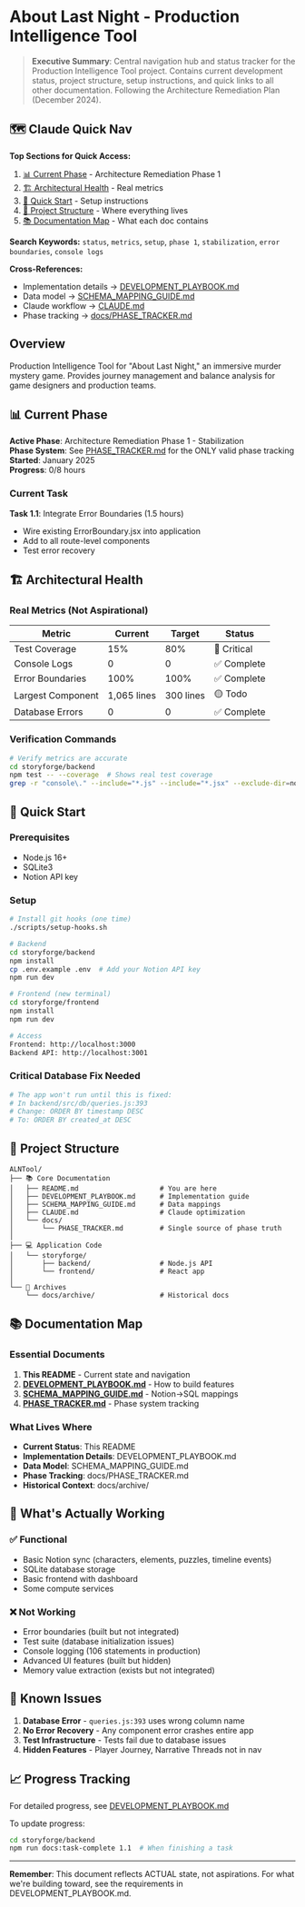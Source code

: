 # About Last Night - Production Intelligence Tool

> **Executive Summary**: Central navigation hub and status tracker for the Production Intelligence Tool project. Contains current development status, project structure, setup instructions, and quick links to all other documentation. Following the Architecture Remediation Plan (December 2024).

## 🗺️ Claude Quick Nav

**Top Sections for Quick Access:**
1. [📊 Current Phase](#-current-phase) - Architecture Remediation Phase 1
2. [🏗️ Architectural Health](#%EF%B8%8F-architectural-health) - Real metrics
3. [🚀 Quick Start](#-quick-start) - Setup instructions
4. [📁 Project Structure](#-project-structure) - Where everything lives
5. [📚 Documentation Map](#-documentation-map) - What each doc contains

**Search Keywords:** 
`status`, `metrics`, `setup`, `phase 1`, `stabilization`, `error boundaries`, `console logs`

**Cross-References:**
- Implementation details → [DEVELOPMENT_PLAYBOOK.md](./DEVELOPMENT_PLAYBOOK.md)
- Data model → [SCHEMA_MAPPING_GUIDE.md](./SCHEMA_MAPPING_GUIDE.md)
- Claude workflow → [CLAUDE.md](./CLAUDE.md)
- Phase tracking → [docs/PHASE_TRACKER.md](./docs/PHASE_TRACKER.md)

## Overview

Production Intelligence Tool for "About Last Night," an immersive murder mystery game. Provides journey management and balance analysis for game designers and production teams.

## 📊 Current Phase

**Active Phase**: Architecture Remediation Phase 1 - Stabilization  
**Phase System**: See [PHASE_TRACKER.md](./docs/PHASE_TRACKER.md) for the ONLY valid phase tracking  
**Started**: January 2025  
**Progress**: 0/8 hours  

### Current Task
**Task 1.1**: Integrate Error Boundaries (1.5 hours)
- Wire existing ErrorBoundary.jsx into application
- Add to all route-level components
- Test error recovery

## 🏗️ Architectural Health

### Real Metrics (Not Aspirational)
| Metric | Current | Target | Status |
|--------|---------|--------|--------|
| Test Coverage | 15% | 80% | 🔴 Critical |
| Console Logs | 0 | 0 | ✅ Complete |
| Error Boundaries | 100% | 100% | ✅ Complete |
| Largest Component | 1,065 lines | 300 lines | 🟡 Todo |
| Database Errors | 0 | 0 | ✅ Complete |

### Verification Commands
```bash
# Verify metrics are accurate
cd storyforge/backend
npm test -- --coverage  # Shows real test coverage
grep -r "console\." --include="*.js" --include="*.jsx" --exclude-dir=node_modules storyforge/ | wc -l  # Count console logs
```

## 🚀 Quick Start

### Prerequisites
- Node.js 16+
- SQLite3
- Notion API key

### Setup
```bash
# Install git hooks (one time)
./scripts/setup-hooks.sh

# Backend
cd storyforge/backend
npm install
cp .env.example .env  # Add your Notion API key
npm run dev

# Frontend (new terminal)
cd storyforge/frontend
npm install
npm run dev

# Access
Frontend: http://localhost:3000
Backend API: http://localhost:3001
```

### Critical Database Fix Needed
```bash
# The app won't run until this is fixed:
# In backend/src/db/queries.js:393
# Change: ORDER BY timestamp DESC
# To: ORDER BY created_at DESC
```

## 📁 Project Structure

```
ALNTool/
├── 📚 Core Documentation
│   ├── README.md                    # You are here
│   ├── DEVELOPMENT_PLAYBOOK.md      # Implementation guide
│   ├── SCHEMA_MAPPING_GUIDE.md      # Data mappings
│   ├── CLAUDE.md                    # Claude optimization
│   └── docs/
│       └── PHASE_TRACKER.md         # Single source of phase truth
│
├── 💻 Application Code
│   └── storyforge/
│       ├── backend/                 # Node.js API
│       └── frontend/                # React app
│
└── 📁 Archives
    └── docs/archive/                # Historical docs
```

## 📚 Documentation Map

### Essential Documents
1. **This README** - Current state and navigation
2. **[DEVELOPMENT_PLAYBOOK.md](./DEVELOPMENT_PLAYBOOK.md)** - How to build features
3. **[SCHEMA_MAPPING_GUIDE.md](./SCHEMA_MAPPING_GUIDE.md)** - Notion→SQL mappings
4. **[PHASE_TRACKER.md](./docs/PHASE_TRACKER.md)** - Phase system tracking

### What Lives Where
- **Current Status**: This README
- **Implementation Details**: DEVELOPMENT_PLAYBOOK.md
- **Data Model**: SCHEMA_MAPPING_GUIDE.md
- **Phase Tracking**: docs/PHASE_TRACKER.md
- **Historical Context**: docs/archive/

## 🎯 What's Actually Working

### ✅ Functional
- Basic Notion sync (characters, elements, puzzles, timeline events)
- SQLite database storage
- Basic frontend with dashboard
- Some compute services

### ❌ Not Working
- Error boundaries (built but not integrated)
- Test suite (database initialization issues)
- Console logging (106 statements in production)
- Advanced UI features (built but hidden)
- Memory value extraction (exists but not integrated)

## 🚨 Known Issues

1. **Database Error** - `queries.js:393` uses wrong column name
2. **No Error Recovery** - Any component error crashes entire app
3. **Test Infrastructure** - Tests fail due to database issues
4. **Hidden Features** - Player Journey, Narrative Threads not in nav

## 📈 Progress Tracking

For detailed progress, see [DEVELOPMENT_PLAYBOOK.md](./DEVELOPMENT_PLAYBOOK.md#current-development-status)

To update progress:
```bash
cd storyforge/backend
npm run docs:task-complete 1.1  # When finishing a task
```

---

**Remember**: This document reflects ACTUAL state, not aspirations. For what we're building toward, see the requirements in DEVELOPMENT_PLAYBOOK.md.
